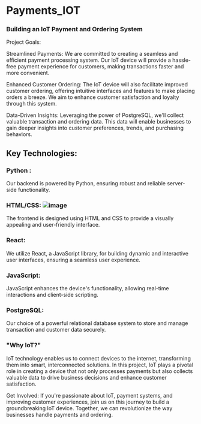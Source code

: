 # Payments_IOT
### Building an IoT Payment and Ordering System

Project Goals:

Streamlined Payments: We are committed to creating a seamless and efficient payment processing system. Our IoT device will provide a hassle-free payment experience for customers, making transactions faster and more convenient.

Enhanced Customer Ordering: The IoT device will also facilitate improved customer ordering, offering intuitive interfaces and features to make placing orders a breeze. We aim to enhance customer satisfaction and loyalty through this system.

Data-Driven Insights: Leveraging the power of PostgreSQL, we'll collect valuable transaction and ordering data. This data will enable businesses to gain deeper insights into customer preferences, trends, and purchasing behaviors.

## Key Technologies:

### Python : 
Our backend is powered by Python, ensuring robust and reliable server-side functionality.

### HTML/CSS: ![image](https://github.com/GolasalaPuneeth/Payments_IOT/assets/97512630/af9690f7-aadf-442a-9f85-e01d7c17aaa9)


The frontend is designed using HTML and CSS to provide a visually appealing and user-friendly interface.

### React: 
We utilize React, a JavaScript library, for building dynamic and interactive user interfaces, ensuring a seamless user experience.

### JavaScript: 
JavaScript enhances the device's functionality, allowing real-time interactions and client-side scripting.

### PostgreSQL: 
Our choice of a powerful relational database system to store and manage transaction and customer data securely.

### "Why IoT?"
IoT technology enables us to connect devices to the internet, transforming them into smart, interconnected solutions. In this project, IoT plays a pivotal role in creating a device that not only processes payments but also collects valuable data to drive business decisions and enhance customer satisfaction.


Get Involved:
If you're passionate about IoT, payment systems, and improving customer experiences, join us on this journey to build a groundbreaking IoT device. Together, we can revolutionize the way businesses handle payments and ordering.

